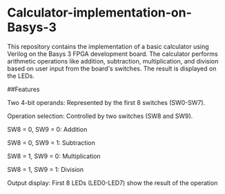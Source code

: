 # Calculator-implementation-on-Basys-3
This repository contains the implementation of a basic calculator using Verilog on the Basys 3 FPGA development board. The calculator performs arithmetic operations like addition, subtraction, multiplication, and division based on user input from the board's switches. The result is displayed on the LEDs.

##Features

Two 4-bit operands: Represented by the first 8 switches (SW0-SW7).

Operation selection: Controlled by two switches (SW8 and SW9).

SW8 = 0, SW9 = 0: Addition

SW8 = 0, SW9 = 1: Subtraction

SW8 = 1, SW9 = 0: Multiplication

SW8 = 1, SW9 = 1: Division

Output display: First 8 LEDs (LED0-LED7) show the result of the operation
